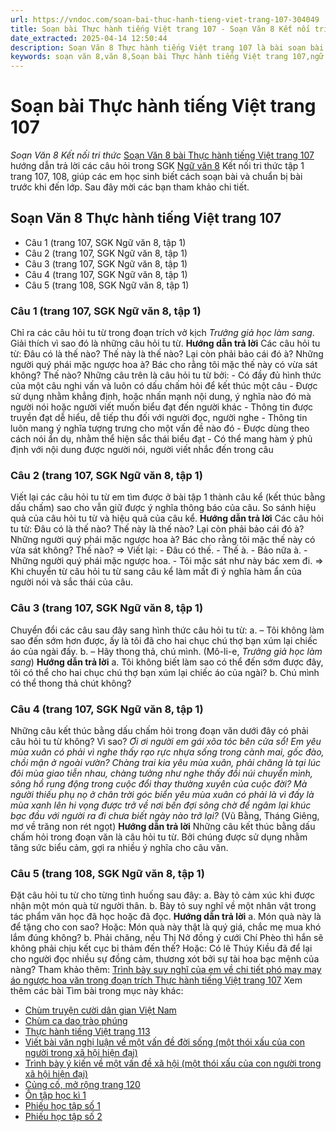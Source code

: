 ```yaml
---
url: https://vndoc.com/soan-bai-thuc-hanh-tieng-viet-trang-107-304049
title: Soạn bài Thực hành tiếng Việt trang 107 - Soạn Văn 8 Kết nối tri thức - VnDoc.com
date_extracted: 2025-04-14 12:50:44
description: Soạn Văn 8 Thực hành tiếng Việt trang 107 là bài soạn bài mẫu thuộc chương trình Ngữ văn lớp 8 KNTT học kì 1. Mời các bạn cùng tham khảo bài soạn để chuẩn bị cho bài học sắp tới của mình.
keywords: soạn văn 8,văn 8,Soạn bài Thực hành tiếng Việt trang 107,ngữ văn 8,soan van 8,soạn văn lớp 8,giải văn 8,soạn văn 8 tập 1,soạn văn 8 Thực hành tiếng Việt trang 107,soạn văn 8 kết nối tri thức,văn 8 chân trời sáng tạo,ngữ văn 8 kết nối tri thức,Thực hành tiếng Việt trang 107,soạn bài TThực hành tiếng Việt trang 107 lớp 8,soạn văn 8 kntt,văn 8 kết nối tri thức,thực hành tiếng việt lớp 8 trang 107,thực hành tiếng việt lớp 8 trang 107 ngắn nhất
---
```


# Soạn bài Thực hành tiếng Việt trang 107
 _Soạn Văn 8 Kết nối tri thức_
[Soạn Văn 8 bài Thực hành tiếng Việt trang 107](<https://vndoc.com/soan-bai-thuc-hanh-tieng-viet-trang-107-304049>) hướng dẫn trả lời các câu hỏi trong SGK [Ngữ văn 8](<https://vndoc.com/ngu-van-lop8>) Kết nối tri thức tập 1 trang 107, 108, giúp các em học sinh biết cách soạn bài và chuẩn bị bài trước khi đến lớp. Sau đây mời các bạn tham khảo chi tiết.
## Soạn Văn 8 Thực hành tiếng Việt trang 107
  * Câu 1 \(trang 107, SGK Ngữ văn 8, tập 1\)
  * Câu 2 \(trang 107, SGK Ngữ văn 8, tập 1\)
  * Câu 3 \(trang 107, SGK Ngữ văn 8, tập 1\)
  * Câu 4 \(trang 107, SGK Ngữ văn 8, tập 1\)
  * Câu 5 \(trang 108, SGK Ngữ văn 8, tập 1\)

### **Câu 1 \(trang 107, SGK Ngữ văn 8, tập 1\)**
Chỉ ra các câu hỏi tu từ trong đoạn trích vở kịch _Trưởng giả học làm sang_. Giải thích vì sao đó là những câu hỏi tu từ.
**Hướng dẫn trả lời**
Các câu hỏi tu từ: Đâu có là thế nào? Thế này là thế nào? Lại còn phải bảo cái đó à? Những người quý phái mặc ngược hoa à? Bác cho rằng tôi mặc thế này có vừa sát không? Thế nào?
Những câu trên là câu hỏi tu từ bởi:
\- Có đầy đủ hình thức của một câu nghi vấn và luôn có dấu chấm hỏi để kết thúc một câu
\- Được sử dụng nhằm khẳng định, hoặc nhấn mạnh nội dung, ý nghĩa nào đó mà người nói hoặc người viết muốn biểu đạt đến người khác
\- Thông tin được truyền đạt dễ hiểu, dễ tiếp thu đối với người đọc, người nghe
\- Thông tin luôn mang ý nghĩa tượng trưng cho một vấn đề nào đó
\- Được dùng theo cách nói ẩn dụ, nhằm thể hiện sắc thái biểu đạt
\- Có thể mang hàm ý phủ định với nội dung được người nói, người viết nhắc đến trong câu
### **Câu 2 \(trang 107, SGK Ngữ văn 8, tập 1\)**
Viết lại các câu hỏi tu từ em tìm được ở bài tập 1 thành câu kể \(kết thúc bằng dấu chấm\) sao cho vẫn giữ được ý nghĩa thông báo của câu. So sánh hiệu quả của câu hỏi tu từ và hiệu quả của câu kể.
**Hướng dẫn trả lời**
Các câu hỏi tu từ: Đâu có là thế nào? Thế này là thế nào? Lại còn phải bảo cái đó à? Những người quý phái mặc ngược hoa à? Bác cho rằng tôi mặc thế này có vừa sát không? Thế nào?
=> Viết lại:
\- Đâu có thế.
\- Thế à.
\- Bảo nữa à.
\- Những người quý phái mặc ngược hoa.
\- Tôi mặc sát như này bác xem đi.
=> Khi chuyển từ câu hỏi tu từ sang câu kể làm mất đi ý nghĩa hàm ẩn của người nói và sắc thái của câu.
### **Câu 3 \(trang 107, SGK Ngữ văn 8, tập 1\)**
Chuyển đổi các câu sau đây sang hình thức câu hỏi tu từ:
a. – Tôi không làm sao đến sớm hơn được, ấy là tôi đã cho hai chục chú thợ bạn xúm lại chiếc áo của ngài đấy.
b. – Hãy thong thả, chú mình.
\(Mô-li-e, _Trưởng giả học làm sang_\)
**Hướng dẫn trả lời**
a. Tôi không biết làm sao có thể đến sớm được đây, tôi có thể cho hai chục chú thợ bạn xúm lại chiếc áo của ngài?
b. Chú mình có thể thong thả chút không?
### **Câu 4 \(trang 107, SGK Ngữ văn 8, tập 1\)**
Những câu kết thúc bằng dấu chấm hỏi trong đoạn văn dưới đây có phải câu hỏi tu từ không? Vì sao?
_Ơi ơi người em gái xõa tóc bên cửa sổ\! Em yêu mùa xuân có phải vì nghe thấy rạo rực nhựa sống trong cành mai, gốc đào, chồi mận ở ngoài vườn? Chàng trai kia yêu mùa xuân, phải chăng là tại lúc đôi mùa giao tiễn nhau, chàng tưởng như nghe thấy đồi núi chuyển mình, sông hồ rung động trong cuộc đổi thay thường xuyên của cuộc đời? Mà người thiếu phụ nọ ở chân trời góc biển yêu mùa xuân có phải là vì đấy là mùa xanh lên hi vọng được trở về nơi bến đợi sông chờ để ngâm lại khúc bạc đầu với người ra đi chưa biết ngày nào trở lại?_
\(Vũ Bằng, Tháng Giêng, mơ về trăng non rét ngọt\)
**Hướng dẫn trả lời**
Những câu kết thúc bằng dấu chấm hỏi trong đoạn văn là câu hỏi tu từ. Bởi chúng được sử dụng nhằm tăng sức biểu cảm, gợi ra nhiều ý nghĩa cho câu văn.
### **Câu 5 \(trang 108, SGK Ngữ văn 8, tập 1\)**
Đặt câu hỏi tu từ cho từng tình huống sau đây:
a. Bày tỏ cảm xúc khi được nhận một món quà từ người thân.
b. Bày tỏ suy nghĩ về một nhân vật trong tác phẩm văn học đã học hoặc đã đọc.
**Hướng dẫn trả lời**
a. Món quà này là để tặng cho con sao?
Hoặc: Món quà này thật là quý giá, chắc mẹ mua khó lắm đúng không?
b. Phải chăng, nếu Thị Nở đồng ý cưới Chí Phèo thì hắn sẽ không phải chịu kết cục bi thảm đến thế?
Hoặc: Có lẽ Thúy Kiều đã để lại cho người đọc nhiều sự đồng cảm, thương xót bởi sự tài hoa bạc mệnh của nàng?
Tham khảo thêm: [Trình bày suy nghĩ của em về chi tiết phó may may áo ngược hoa văn trong đoạn trích Thực hành tiếng Việt trang 107](<https://vndoc.com/doan-van-ve-chi-tiet-pho-may-may-ao-nguoc-hoa-van-trong-doan-trich-truong-gia-hoc-lam-sang-296684>)
Xem thêm các bài Tìm bài trong mục này khác:
  * [Chùm truyện cười dân gian Việt Nam](</soan-bai-chum-truyen-cuoi-dan-gian-viet-nam-304054>)
  * [Chùm ca dao trào phúng](</soan-bai-chum-ca-dao-trao-phung-304058>)
  * [Thực hành tiếng Việt trang 113](</soan-bai-thuc-hanh-tieng-viet-trang-113-304064>)
  * [Viết bài văn nghị luận về một vấn đề đời sống \(một thói xấu của con người trong xã hội hiện đại\)](</soan-bai-viet-bai-van-nghi-luan-ve-mot-van-de-doi-song-mot-thoi-xau-cua-con-nguoi-trong-xa-hoi-hien-dai-304070>)
  * [Trình bày ý kiến về một vấn đề xã hội \(một thói xấu của con người trong xã hội hiện đại\)](</soan-bai-trinh-bay-y-kien-ve-mot-van-de-xa-hoi-mot-thoi-xau-cua-con-nguoi-trong-xa-hoi-hien-dai-304072>)
  * [Củng cố, mở rộng trang 120](</soan-bai-cung-co-mo-rong-trang-120-304077>)
  * [Ôn tập học kì 1](</soan-bai-on-tap-hoc-ki-1-304080>)
  * [Phiếu học tập số 1](</soan-bai-phieu-hoc-tap-so-1-304082>)
  * [Phiếu học tập số 2](</soan-bai-phieu-hoc-tap-so-2-304083>)

